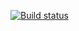 [![Build status](https://ci.appveyor.com/api/)](https://ci.appveyor.com/project/gireassen/ahj-events)